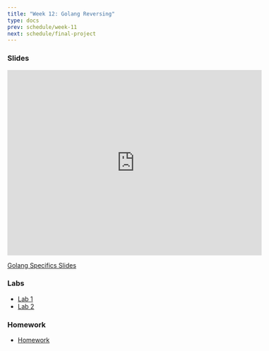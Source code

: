 ```yaml
---
title: "Week 12: Golang Reversing"
type: docs
prev: schedule/week-11
next: schedule/final-project
---
```


### Slides

<iframe src="https://slides.com/chasekanipe/week-11/embed" width="576" height="420" title="Week 9" scrolling="no" frameborder="0" webkitallowfullscreen mozallowfullscreen allowfullscreen></iframe>

[Golang Specifics Slides](/schedule/lectures/supplemental/reversing_tips/#/8)

### Labs

- [Lab 1](lab-1/)
- [Lab 2](lab-2/)

### Homework

- [Homework](hw/)
